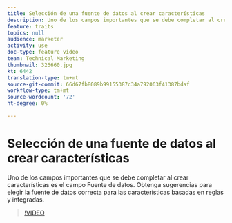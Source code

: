 ```yaml
---
title: Selección de una fuente de datos al crear características
description: Uno de los campos importantes que se debe completar al crear características es el campo Fuente de datos. Obtenga sugerencias para elegir la fuente de datos correcta para las características basadas en reglas y integradas.
feature: traits
topics: null
audience: marketer
activity: use
doc-type: feature video
team: Technical Marketing
thumbnail: 326660.jpg
kt: 6442
translation-type: tm+mt
source-git-commit: 66d67fb8089b99155387c34a792063f41387bdaf
workflow-type: tm+mt
source-wordcount: '72'
ht-degree: 0%

---
```



# Selección de una fuente de datos al crear características

Uno de los campos importantes que se debe completar al crear características es el campo Fuente de datos. Obtenga sugerencias para elegir la fuente de datos correcta para las características basadas en reglas y integradas.

>[!VIDEO](https://video.tv.adobe.com/v/326660/?quality=12&learn=on)
